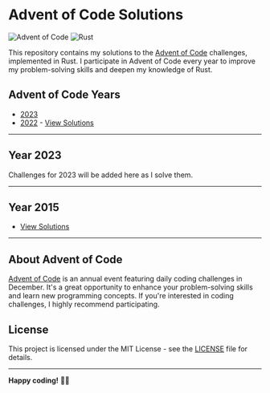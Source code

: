 # Advent of Code Solutions

![Advent of Code](https://img.shields.io/badge/Advent%20of%20Code-Solutions-brightgreen)
![Rust](https://img.shields.io/badge/Language-Rust-red)

This repository contains my solutions to the [Advent of Code](https://adventofcode.com/) challenges, implemented in Rust. I participate in Advent of Code every year to improve my problem-solving skills and deepen my knowledge of Rust.

## Advent of Code Years

- [2023](#year-2023)
- [2022](#year-2022) - [View Solutions](./y_2015/src)

---

## Year 2023

Challenges for 2023 will be added here as I solve them.

---

## Year 2015

- [View Solutions](./y_2015/src)

---

## About Advent of Code

[Advent of Code](https://adventofcode.com/) is an annual event featuring daily coding challenges in December. It's a great opportunity to enhance your problem-solving skills and learn new programming concepts. If you're interested in coding challenges, I highly recommend participating.

## License

This project is licensed under the MIT License - see the [LICENSE](LICENSE) file for details.

---

**Happy coding!** 🎄🌟
